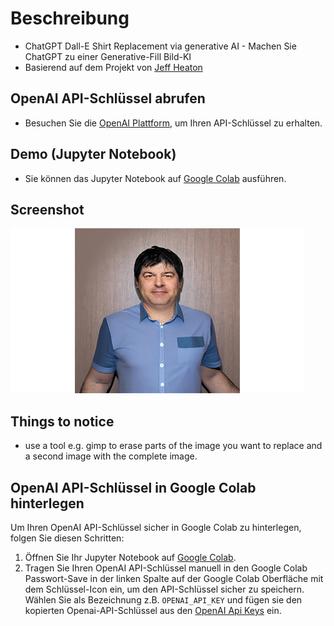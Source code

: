 # Beschreibung

- ChatGPT Dall-E Shirt Replacement via generative AI - Machen Sie ChatGPT zu einer Generative-Fill Bild-KI
- Basierend auf dem Projekt von [Jeff Heaton](https://github.com/jeffheaton/app_generative_ai)

## OpenAI API-Schlüssel abrufen

- Besuchen Sie die [OpenAI Plattform](https://platform.openai.com/settings/organization/billing/overview), um Ihren API-Schlüssel zu erhalten.

## Demo (Jupyter Notebook)

- Sie können das Jupyter Notebook auf [Google Colab](https://colab.research.google.com/) ausführen.


## Screenshot

![ChatGPT Shirt Replacement](portfolio-12.png?raw=true "ChatGPT Shirt Replacement")

## Things to notice

- use a tool e.g. gimp to erase parts of the image you want to replace and a second image with the complete image.


## OpenAI API-Schlüssel in Google Colab hinterlegen
Um Ihren OpenAI API-Schlüssel sicher in Google Colab zu hinterlegen, folgen Sie diesen Schritten:

1. Öffnen Sie Ihr Jupyter Notebook auf [Google Colab](https://colab.research.google.com/).
2. Tragen Sie Ihren OpenAI API-Schlüssel manuell in den Google Colab Passwort-Save in der linken Spalte auf der Google Colab Oberfläche mit dem Schlüssel-Icon ein, um den API-Schlüssel sicher zu speichern.
Wählen Sie als Bezeichnung z.B. `OPENAI_API_KEY` und fügen sie den kopierten Openai-API-Schlüssel aus den [OpenAI Api Keys](https://platform.openai.com/settings/organization/api-keys) ein.
